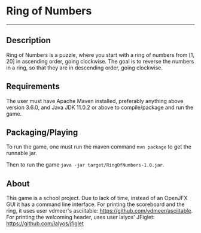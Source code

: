 Ring of Numbers
===============
---
Description
-----------
Ring of Numbers is a puzzle, where you start with a ring of numbers from [1, 20] in ascending order, going clockwise.
The goal is to reverse the numbers in a ring, so that they are in descending order, going clockwise.

Requirements
------------
The user must have Apache Maven installed, preferably anything above version 3.6.0, and Java JDK 11.0.2 or above to compile/package and run the game.

Packaging/Playing
-----------------
To run the game, one must run the maven command ```mvn package``` to get the runnable jar.

Then to run the game ```java -jar target/RingOfNumbers-1.0.jar```.

About
------
This game is a school project. Due to lack of time, instead of an OpenJFX GUI it has a command line interface.
For printing the scoreboard and the ring, it uses user vdmeer's asciitable: https://github.com/vdmeer/asciitable.
For printing the welcoming header, uses user lalyos' JFiglet: https://github.com/lalyos/jfiglet
